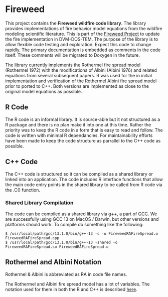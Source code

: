 <!-- ---------------------------------------------------------------------------
README.md
Joshua M. Rady
Woodwell Climate Research Center
2024

Note: This document is a GitHub ReadMe and used the GitHub markdown dialect.
---------------------------------------------------------------------------- -->

# Fireweed
This project contains the **Fireweed wildfire code library**.  The library provides implementations of fire behavior model equations from the wildfire modeling scientific literature.  This is part of the [Fireweed Project](https://whrc.github.io/FireweedDocs/) to update the fire implementation in DVM-DOS-TEM.  The purpose of the library is to allow flexible code testing and exploration.  Expect this code to change rapidly.  The primary documentation is embedded as comments in the code itself.  These comments will be migrated to Doxygen in the future.

The library currently implements the Rothermel fire spread model (Rothermel 1972) with the modifications of Albini (Albini 1976) and related equations from several subsequent papers.  R was used for the in initial implementation and verification of the Rothermel Albini fire spread model prior to ported to C++.  Both versions are implemented as close to the original model equations as possible.

## R Code
The R code is an informal library.  It is source-able but it not structured as a R package and there is no plan make it into one at this time.  Rather the priority was to keep the R code in a form that is easy to read and follow.  The code is written with minimal R dependancies.  For maintainability efforts have been made to keep the code structure as parrallel to the C++ code as possible.

## C++ Code
The C++ code is structured so it can be compiled as a shared library or linked into an application.  The code includes R interface functions that allow the main code entry points in the shared library to be called from R code via the .C() function.

### Shared Library Compilation

The code can be compiled as a shared library via g++, a part of [GCC](https://gcc.gnu.org).  We are successfully using GCC 13 on MacOS / Darwin, but other versions and platforms should work.  To compile do something like the following:

```
$ /usr/local/path/gcc/13.1.0/bin/g++-13 -c -o FireweedRAFireSpread.o FireweedRAFireSpread.cpp
$ /usr/local/path/gcc/13.1.0/bin/g++-13 -shared -o FireweedRAFireSpread.so FireweedRAFireSpread.o
```

## Rothermel and Albini Notation

Rothermel & Albini is abbreviated as RA in code file names.

The Rothermel and Albini fire spread model has a lot of variables.  The notation used for them in both the R and C++ is described [here](FireweedVariableNotation.md).
